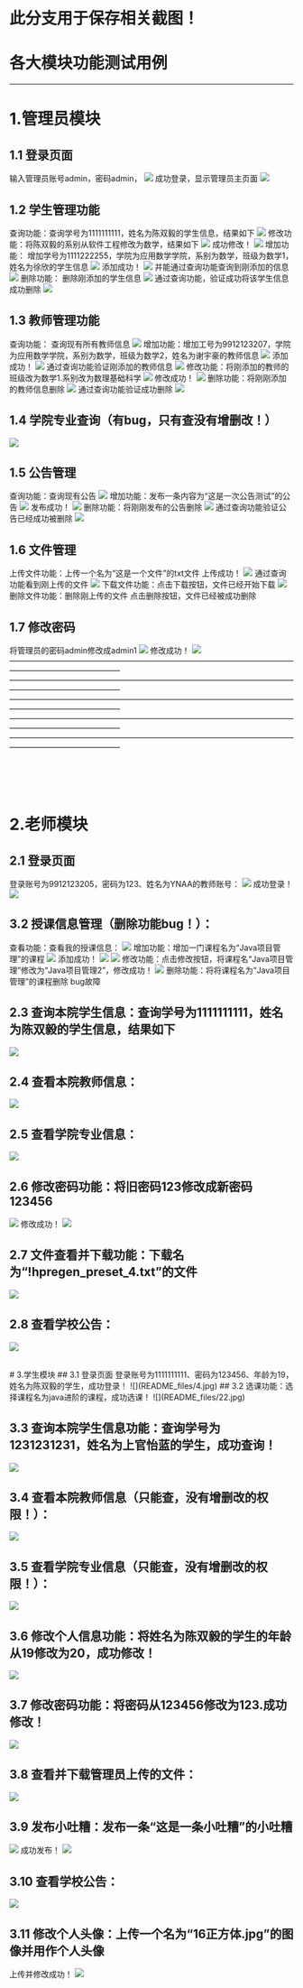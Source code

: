 # 此分支用于保存相关截图！
# 各大模块功能测试用例
***************************************************
# 1.管理员模块
## 1.1 登录页面
输入管理员账号admin，密码admin，
![](README_files/1.jpg)
成功登录，显示管理员主页面
![](README_files/2.jpg)
## 1.2 学生管理功能
查询功能：查询学号为1111111111，姓名为陈双毅的学生信息，结果如下
![](README_files/3.jpg)
修改功能：将陈双毅的系别从软件工程修改为数学，结果如下
![](README_files/6.jpg)
成功修改！
![](README_files/5.jpg)
增加功能：
增加学号为1111222255，学院为应用数学学院，系别为数学，班级为数学1，姓名为徐欣的学生信息
![](README_files/7.jpg)
添加成功！
![](README_files/8.jpg)
并能通过查询功能查询到刚添加的信息
![](README_files/9.jpg)
删除功能：
删除刚添加的学生信息
![](README_files/10.jpg)
通过查询功能，验证成功将该学生信息成功删除
![](README_files/11.jpg)
## 1.3 教师管理功能
查询功能：
查询现有所有教师信息
![](README_files/12.jpg)
增加功能：增加工号为9912123207，学院为应用数学学院，系别为数学，班级为数学2，姓名为谢宇豪的教师信息
![](README_files/13.jpg)
添加成功！
![](README_files/14.jpg)
通过查询功能验证刚添加的教师信息
![](README_files/15.jpg)
修改功能：将刚添加的教师的班级改为数学1.系别改为数理基础科学
![](README_files/16.jpg)
修改成功！
![](README_files/17.jpg)
删除功能：将刚刚添加的教师信息删除
![](README_files/18.jpg)
通过查询功能验证成功删除
![](README_files/19.jpg)
## 1.4 学院专业查询（有bug，只有查没有增删改！）
![](README_files/20.jpg)
## 1.5 公告管理
查询功能：查询现有公告
![](README_files/21.jpg)
增加功能：发布一条内容为“这是一次公告测试”的公告
![](README_files/23.jpg)
发布成功！
![](README_files/24.jpg)
删除功能：将刚刚发布的公告删除
![](README_files/25.jpg)
通过查询功能验证公告已经成功被删除
![](README_files/26.jpg)

## 1.6 文件管理
上传文件功能：上传一个名为“这是一个文件”的txt文件
上传成功！
![](README_files/27.jpg)
通过查询功能看到刚上传的文件
![](README_files/28.jpg)
下载文件功能：点击下载按钮，文件已经开始下载
![](README_files/29.jpg)
删除文件功能：删除刚上传的文件
点击删除按钮，文件已经被成功删除

## 1.7 修改密码
将管理员的密码admin修改成admin1
![](README_files/30.jpg)
修改成功！
![](README_files/31.jpg)
——————————————————————————————————————————————————
——————————————————————————————————————————————————
——————————————————————————————————————————————————
——————————————————————————————————————————————————
——————————————————————————————————————————————————
<br><br><br><br><br>
# 2.老师模块
## 2.1 登录页面
登录账号为9912123205，密码为123、姓名为YNAA的教师账号：
![](README_files/42.jpg)
成功登录！
![](README_files/43.jpg)

## 3.2 授课信息管理（删除功能bug！）：
查看功能：查看我的授课信息：
![](README_files/44.jpg)
增加功能：增加一门课程名为“Java项目管理”的课程
![](README_files/46.jpg)
添加成功！
![](README_files/47.jpg)
![](README_files/48.jpg)
修改功能：点击修改按钮，将课程名“Java项目管理”修改为“Java项目管理2”，修改成功！
![](README_files/50.jpg)
删除功能：将将课程名为“Java项目管理”的课程删除
bug故障

## 2.3 查询本院学生信息：查询学号为1111111111，姓名为陈双毅的学生信息，结果如下
![](README_files/52.jpg)

## 2.4 查看本院教师信息：
![](README_files/51.jpg)

## 2.5 查看学院专业信息：
![](README_files/53.jpg)

## 2.6 修改密码功能：将旧密码123修改成新密码123456
![](README_files/54.jpg)
修改成功！
![](README_files/55.jpg)

## 2.7 文件查看并下载功能：下载名为“!hpregen_preset_4.txt”的文件
![](README_files/56.jpg)

## 2.8 查看学校公告：
![](README_files/57.jpg)

<br>
# 3.学生模块
## 3.1 登录页面
登录账号为1111111111、密码为123456、年龄为19，姓名为陈双毅的学生，成功登录！
![](README_files/4.jpg)
## 3.2 选课功能：选择课程名为java进阶的课程，成功选课！
![](README_files/22.jpg)

## 3.3 查询本院学生信息功能：查询学号为1231231231，姓名为上官怡蓝的学生，成功查询！
![](README_files/32.jpg)

## 3.4 查看本院教师信息（只能查，没有增删改的权限！）：
![](README_files/33.jpg)

## 3.5 查看学院专业信息（只能查，没有增删改的权限！）：
![](README_files/34.jpg)

## 3.6 修改个人信息功能：将姓名为陈双毅的学生的年龄从19修改为20，成功修改！
![](README_files/35.jpg)

## 3.7 修改密码功能：将密码从123456修改为123.成功修改！
![](README_files/36.jpg)

## 3.8 查看并下载管理员上传的文件：
![](README_files/37.jpg)

## 3.9 发布小吐糟：发布一条“这是一条小吐糟”的小吐糟
![](README_files/38.jpg)
成功发布！
![](README_files/39.jpg)

## 3.10 查看学校公告：
![](README_files/40.jpg)

## 3.11 修改个人头像：上传一个名为“16正方体.jpg”的图像并用作个人头像
上传并修改成功！
![](README_files/41.jpg)
